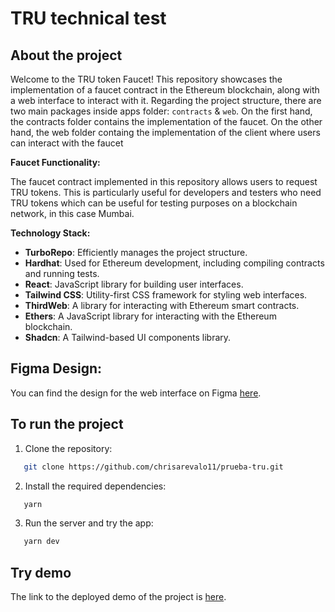 # TRU technical test
## About the project
Welcome to the TRU token Faucet! This repository showcases the implementation of a faucet contract in the Ethereum blockchain, along with a web interface to interact with it. Regarding the project structure, there are two main packages inside apps folder: `contracts` & `web`. On the first hand, the contracts folder contains the implementation of the faucet. On the other hand, the web folder containg the implementation of the client where users can interact with the faucet 

**Faucet Functionality:**

The faucet contract implemented in this repository allows users to request TRU tokens. This is particularly useful for developers and testers who need TRU tokens which can be useful for testing purposes on a blockchain network, in this case Mumbai.

**Technology Stack:**

- **TurboRepo**: Efficiently manages the project structure.
- **Hardhat**: Used for Ethereum development, including compiling contracts and running tests.
- **React**: JavaScript library for building user interfaces.
- **Tailwind CSS**: Utility-first CSS framework for styling web interfaces.
- **ThirdWeb**: A library for interacting with Ethereum smart contracts.
- **Ethers**: A JavaScript library for interacting with the Ethereum blockchain.
- **Shadcn**: A Tailwind-based UI components library.

## Figma Design:

You can find the design for the web interface on Figma [here]([https://www.figma.com](https://www.figma.com/file/PeklZDFyedihM5vL0XnRLA/Prueba-tru?type=design&node-id=2%3A2&mode=design&t=e7AgmcUqbL9AYVbD-1)).

## To run the project

1. Clone the repository:

```sh
   git clone https://github.com/chrisarevalo11/prueba-tru.git
```
2. Install the required dependencies:

```sh
   yarn
```
3. Run the server and try the app:

```sh
   yarn dev
```

## Try demo
The link to the deployed demo of the project is [here](https://prueba-tru-web.vercel.app/).

